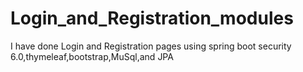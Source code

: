 # Login_and_Registration_modules
I have done Login and Registration pages using spring boot security 6.0,thymeleaf,bootstrap,MuSql,and JPA

